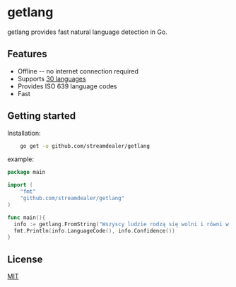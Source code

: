# getlang

getlang provides fast natural language detection in Go.

## Features

* Offline -- no internet connection required
* Supports [30 languages](https://github.com/streamdealer/getlang/blob/master/LANGUAGES.md)
* Provides ISO 639 language codes
* Fast

## Getting started

Installation:
```sh
    go get -u github.com/streamdealer/getlang
```

example:
```go
package main

import (
	"fmt"
	"github.com/streamdealer/getlang"
)

func main(){
  info := getlang.FromString("Wszyscy ludzie rodzą się wolni i równi w swojej godności i prawach")
  fmt.Println(info.LanguageCode(), info.Confidence())
}
```

## License
[MIT](https://github.com/streamdealer/getlang/blob/master/LICENSE)
